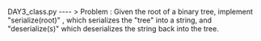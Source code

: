 DAY3_class.py ---- > 
    Problem : Given the root of a binary tree, implement "serialize(root)" , which serializes the "tree" into a string, and "deserialize(s)" which deserializes the string back into the tree.